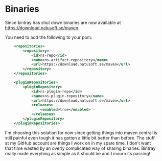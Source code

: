 # Binaries

Since bintray has shut down binaries are now available at https://download.natusoft.se/maven.

You need to add the following to your pom:
```xml
    <repositories>
        <repository>
            <id>ns-repo</id>
            <name>ns-artifact-repository</name>
            <url>https://download.natusoft.se/maven</url>
        </repository>
    </repositories>

    <pluginRepositories>
        <pluginRepository>
            <id>ns-plugin-repo</id>
            <name>ns-plugin-repository</name>
            <url>https://download.natusoft.se/maven</url>
            <releases>
                <enabled>true</enabled>
            </releases>
        </pluginRepository>
    </pluginRepositories>
```

I'm choosing this solution for now since getting things into maven central is still painful even tough it has gotten a little bit better than before. 
The stuff at my GitHub account are things I work on in my spare time. I don't want that time wasted by an overly complicated way of sharing binaries. 
Bintray really made everyhing as simple as it should be and I mourn its passing! 
